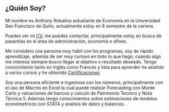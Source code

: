 ## ¿Quién Soy?

Mi nombre es Anthony Robalino estudiante de Economía en la Universidad San Francisco de Quito, actualmente estoy en 8 semestre de la carrera.

Puedes ver mi [CV](https://drive.google.com/file/d/1ICM9gkS4p0f8huwmtGLm-SvU4I569LAq/view?usp=sharing), me puedes contactar, principalmente estoy en busca de pasantías en el area de administración, economía o afines.

Me considero una persona muy hábil con los programas, soy de rápido aprendizaje, además de ser muy curioso en todo lo que hago, cuando algo me interesa siempre busco llegar al objetivo o resultado deseado. Tengo conocimiento tanto en Inglés como Francés y lista para aprender he asistido a varios cursos y he obtenido [Certificaciones](https://drive.google.com/file/d/1I00yv9dUvu-19jcskTHCFjJ0U1Mpnm9u/view?usp=sharing)

Soy una persona eficiente e ingeniosa con los números, principalmente con el uso de Macros en Excel la cual puede realizar Forecasting con Monte Carlo y valuaciones de bancos y calculo de Patrimonio Tecnico y Nota Técnica 5. Además tengo conocimientos sobre estimaciones de modelos económetricos con STATA y analisis de datos y balances .



